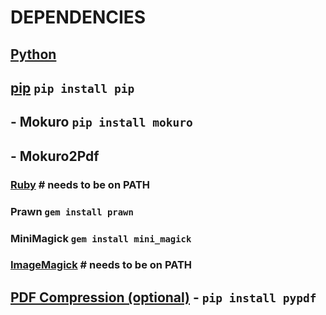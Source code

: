 # DEPENDENCIES

## [Python](https://www.python.org/downloads/)

## [pip](https://pypi.org/project/pip/) `pip install pip`

## - Mokuro `pip install mokuro`

## - Mokuro2Pdf

### [Ruby](https://rubyinstaller.org/downloads/)   # needs to be on PATH

### Prawn `gem install prawn`

### MiniMagick `gem install mini_magick`

### [ImageMagick](https://imagemagick.org/script/download.php) # needs to be on PATH

## [PDF Compression (optional)](https://pypdf.readthedocs.io/en/stable/user/file-size.html) - `pip install pypdf`
